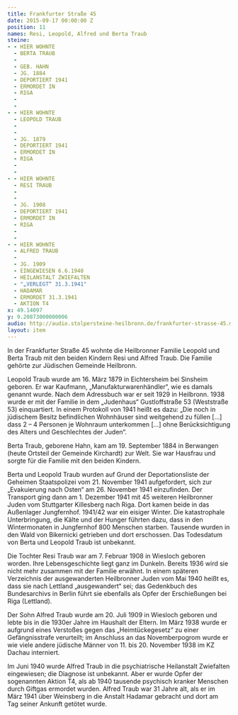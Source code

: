 ```yaml
---
title: Frankfurter Straße 45
date: 2015-09-17 00:00:00 Z
position: 11
names: Resi, Leopold, Alfred und Berta Traub
steine:
- - HIER WOHNTE
  - BERTA TRAUB
  - 
  - GEB. HAHN
  - JG. 1884
  - DEPORTIERT 1941
  - ERMORDET IN
  - RIGA
  - 
  - 
- - HIER WOHNTE
  - LEOPOLD TRAUB
  - 
  - 
  - JG. 1879
  - DEPORTIERT 1941
  - ERMORDET IN
  - RIGA
  - 
  - 
- - HIER WOHNTE
  - RESI TRAUB
  - 
  - 
  - JG. 1908
  - DEPORTIERT 1941
  - ERMORDET IN
  - RIGA
  - 
  - 
- - HIER WOHNTE
  - ALFRED TRAUB
  - 
  - JG. 1909
  - EINGEWIESEN 6.6.1940
  - HEILANSTALT ZWIEFALTEN
  - "„VERLEGT“ 31.3.1941"
  - HADAMAR
  - ERMORDET 31.3.1941
  - AKTION T4
x: 49.14097
y: 9.20873000000006
audio: http://audio.stolpersteine-heilbronn.de/frankfurter-strasse-45.mp3
layout: item
---
```


In der Frankfurter Straße 45 wohnte die Heilbronner Familie Leopold und Berta Traub mit den beiden Kindern Resi und Alfred Traub. Die Familie gehörte zur Jüdischen Gemeinde Heilbronn.

Leopold Traub wurde am 16. März 1879 in Eichtersheim bei Sinsheim geboren. Er war Kaufmann, „Manufakturwarenhändler“, wie es damals genannt wurde. Nach dem Adressbuch war er seit 1929 in Heilbronn. 1938 wurde er mit der Familie in dem „Judenhaus“ Gustloffstraße 53 (Weststraße 53) einquartiert. In einem Protokoll von 1941 heißt es dazu: „Die noch in jüdischem Besitz befindlichen Wohnhäuser sind weitgehend zu füllen […] dass 2 – 4 Personen je Wohnraum unterkommen […] ohne Berücksichtigung des Alters und Geschlechtes der Juden“. 

Berta Traub, geborene Hahn, kam am 19. September 1884 in Berwangen (heute Ortsteil der Gemeinde Kirchardt) zur Welt. Sie war Hausfrau und sorgte für die Familie mit den beiden Kindern.

Berta und Leopold Traub wurden auf Grund der Deportationsliste der Geheimen Staatspolizei vom 21. November 1941 aufgefordert, sich zur „Evakuierung nach Osten“ am 26. November 1941 einzufinden. Der Transport ging dann am 1. Dezember 1941 mit 45 weiteren Heilbronner Juden vom Stuttgarter Killesberg nach Riga. Dort kamen beide in das Außenlager Jungfernhof. 1941/42 war ein eisiger Winter. Die katastrophale Unterbringung, die Kälte und der Hunger führten dazu, dass in den Wintermonaten in Jungfernhof 800 Menschen starben. Tausende wurden in den Wald von Bikernicki getrieben und dort erschossen. Das Todesdatum von Berta und Leopold Traub ist unbekannt.

Die Tochter Resi Traub war am 7. Februar 1908 in Wiesloch geboren worden. Ihre Lebensgeschichte liegt ganz im Dunkeln. Bereits 1936 wird sie nicht mehr zusammen mit der Familie erwähnt. In einem späteren Verzeichnis der ausgewanderten Heilbronner Juden vom Mai 1940 heißt es, dass sie nach Lettland „ausgewandert“ sei; das Gedenkbuch des Bundesarchivs in Berlin führt sie ebenfalls als Opfer der Erschießungen bei Riga (Lettland).

Der Sohn Alfred Traub wurde am 20. Juli 1909 in Wiesloch geboren und lebte bis in die 1930er Jahre im Haushalt der Eltern. Im März 1938 wurde er aufgrund eines Verstoßes gegen das „Heimtückegesetz“ zu einer Gefängnisstrafe verurteilt; im Anschluss an das Novemberpogrom wurde er wie viele andere jüdische Männer von 11. bis 20. November 1938 im KZ Dachau interniert.

Im Juni 1940 wurde Alfred Traub in die psychiatrische Heilanstalt Zwiefalten eingewiesen; die Diagnose ist unbekannt. Aber er wurde Opfer der sogenannten Aktion T4, als ab 1940 tausende psychisch kranker Menschen durch Giftgas ermordet wurden. Alfred Traub war 31 Jahre alt, als er im März 1941 über Weinsberg in die Anstalt Hadamar gebracht und dort am Tag seiner Ankunft getötet wurde.